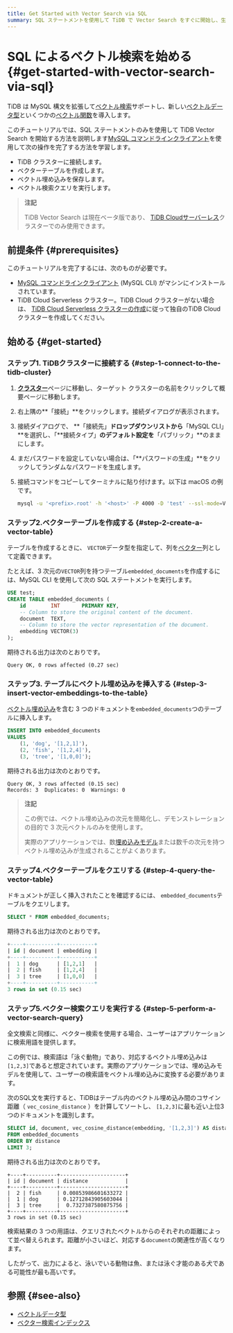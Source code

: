 ```yaml
---
title: Get Started with Vector Search via SQL
summary: SQL ステートメントを使用して TiDB で Vector Search をすぐに開始し、生成 AI アプリケーションを強化する方法を学習します。
---
```


# SQL によるベクトル検索を始める {#get-started-with-vector-search-via-sql}

TiDB は MySQL 構文を拡張して[ベクトル検索](/tidb-cloud/vector-search-overview.md)サポートし、新しい[ベクトルデータ型](/tidb-cloud/vector-search-data-types.md)といくつかの[ベクトル関数](/tidb-cloud/vector-search-functions-and-operators.md)を導入します。

このチュートリアルでは、SQL ステートメントのみを使用して TiDB Vector Search を開始する方法を説明します[MySQL コマンドラインクライアント](https://dev.mysql.com/doc/refman/8.4/en/mysql.html)を使用して次の操作を完了する方法を学習します。

-   TiDB クラスターに接続します。
-   ベクターテーブルを作成します。
-   ベクトル埋め込みを保存します。
-   ベクトル検索クエリを実行します。

> **注記**
>
> TiDB Vector Search は現在ベータ版であり、 [TiDB Cloudサーバーレス](/tidb-cloud/select-cluster-tier.md#tidb-cloud-serverless)クラスターでのみ使用できます。

## 前提条件 {#prerequisites}

このチュートリアルを完了するには、次のものが必要です。

-   [MySQL コマンドラインクライアント](https://dev.mysql.com/doc/refman/8.4/en/mysql.html) (MySQL CLI) がマシンにインストールされています。
-   TiDB Cloud Serverless クラスター。TiDB Cloud クラスターがない場合は、 [TiDB Cloud Serverless クラスターの作成](/tidb-cloud/create-tidb-cluster-serverless.md)に従って独自のTiDB Cloudクラスターを作成してください。

## 始める {#get-started}

### ステップ1. TiDBクラスターに接続する {#step-1-connect-to-the-tidb-cluster}

1.  [**クラスター**](https://tidbcloud.com/console/clusters)ページに移動し、ターゲット クラスターの名前をクリックして概要ページに移動します。

2.  右上隅の**「接続」**をクリックします。接続ダイアログが表示されます。

3.  接続ダイアログで、 **「接続先」**ドロップダウンリストから**「MySQL CLI」**を選択し、「**接続タイプ」**のデフォルト設定を**「パブリック」**のままにします。

4.  まだパスワードを設定していない場合は、「**パスワードの生成」**をクリックしてランダムなパスワードを生成します。

5.  接続コマンドをコピーしてターミナルに貼り付けます。以下は macOS の例です。

    ```bash
    mysql -u '<prefix>.root' -h '<host>' -P 4000 -D 'test' --ssl-mode=VERIFY_IDENTITY --ssl-ca=/etc/ssl/cert.pem -p'<password>'
    ```

### ステップ2.ベクターテーブルを作成する {#step-2-create-a-vector-table}

テーブルを作成するときに、 `VECTOR`データ型を指定して、列を[ベクター](/tidb-cloud/vector-search-overview.md#vector-embedding)列として定義できます。

たとえば、3 次元の`VECTOR`列を持つテーブル`embedded_documents`を作成するには、MySQL CLI を使用して次の SQL ステートメントを実行します。

```sql
USE test;
CREATE TABLE embedded_documents (
    id        INT       PRIMARY KEY,
    -- Column to store the original content of the document.
    document  TEXT,
    -- Column to store the vector representation of the document.
    embedding VECTOR(3)
);
```

期待される出力は次のとおりです。

```text
Query OK, 0 rows affected (0.27 sec)
```

### ステップ3. テーブルにベクトル埋め込みを挿入する {#step-3-insert-vector-embeddings-to-the-table}

[ベクトル埋め込み](/tidb-cloud/vector-search-overview.md#vector-embedding)を含む 3 つのドキュメントを`embedded_documents`つのテーブルに挿入します。

```sql
INSERT INTO embedded_documents
VALUES
    (1, 'dog', '[1,2,1]'),
    (2, 'fish', '[1,2,4]'),
    (3, 'tree', '[1,0,0]');
```

期待される出力は次のとおりです。

    Query OK, 3 rows affected (0.15 sec)
    Records: 3  Duplicates: 0  Warnings: 0

> **注記**
>
> この例では、ベクトル埋め込みの次元を簡略化し、デモンストレーションの目的で 3 次元ベクトルのみを使用します。
>
> 実際のアプリケーションでは、数[埋め込みモデル](/tidb-cloud/vector-search-overview.md#embedding-model)または数千の次元を持つベクトル埋め込みが生成されることがよくあります。

### ステップ4.ベクターテーブルをクエリする {#step-4-query-the-vector-table}

ドキュメントが正しく挿入されたことを確認するには、 `embedded_documents`テーブルをクエリします。

```sql
SELECT * FROM embedded_documents;
```

期待される出力は次のとおりです。

```sql
+----+----------+-----------+
| id | document | embedding |
+----+----------+-----------+
|  1 | dog      | [1,2,1]   |
|  2 | fish     | [1,2,4]   |
|  3 | tree     | [1,0,0]   |
+----+----------+-----------+
3 rows in set (0.15 sec)
```

### ステップ5.ベクター検索クエリを実行する {#step-5-perform-a-vector-search-query}

全文検索と同様に、ベクター検索を使用する場合、ユーザーはアプリケーションに検索用語を提供します。

この例では、検索語は「泳ぐ動物」であり、対応するベクトル埋め込みは`[1,2,3]`であると想定されています。実際のアプリケーションでは、埋め込みモデルを使用して、ユーザーの検索語をベクトル埋め込みに変換する必要があります。

次のSQL文を実行すると、TiDBはテーブル内のベクトル埋め込み間のコサイン距離（ `vec_cosine_distance` ）を計算してソートし、 `[1,2,3]`に最も近い上位3つのドキュメントを識別します。

```sql
SELECT id, document, vec_cosine_distance(embedding, '[1,2,3]') AS distance
FROM embedded_documents
ORDER BY distance
LIMIT 3;
```

期待される出力は次のとおりです。

```plain
+----+----------+---------------------+
| id | document | distance            |
+----+----------+---------------------+
|  2 | fish     | 0.00853986601633272 |
|  1 | dog      | 0.12712843905603044 |
|  3 | tree     |  0.7327387580875756 |
+----+----------+---------------------+
3 rows in set (0.15 sec)
```

検索結果の 3 つの用語は、クエリされたベクトルからのそれぞれの距離によって並べ替えられます。距離が小さいほど、対応する`document`の関連性が高くなります。

したがって、出力によると、泳いでいる動物は魚、または泳ぐ才能のある犬である可能性が最も高いです。

## 参照 {#see-also}

-   [ベクトルデータ型](/tidb-cloud/vector-search-data-types.md)
-   [ベクター検索インデックス](/tidb-cloud/vector-search-index.md)
